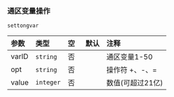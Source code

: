 ### 通区变量操作

`settongvar`

| 参数  | 类型      | 空   | 默认 | 注释             |
| :---- | :-------- | :--- | :--- | :--------------- |
| varID | `string`  | 否   |      | 通区变量1-50     |
| opt   | `string`  | 否   |      | 操作符 +、-、=   |
| value | `integer` | 否   |      | 数值(可超过21亿) |

